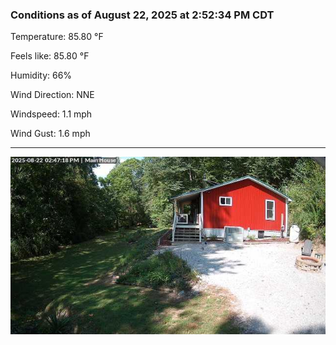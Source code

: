 ### Conditions as of August 22, 2025 at 2:52:34 PM CDT 

Temperature: 85.80 &deg;F

Feels like: 85.80 &deg;F

Humidity: 66%

Wind Direction: NNE

Windspeed: 1.1 mph

Wind Gust: 1.6 mph

---

<img src="./images/latest.jpeg"/>

